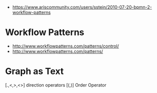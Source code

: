 * https://www.ariscommunity.com/users/sstein/2010-07-20-bpmn-2-workflow-patterns
# Workflow Patterns
* http://www.workflowpatterns.com/patterns/control/
* http://www.workflowpatterns.com/patterns/
# Graph as Text
[.,<,>,<>] direction operators
[(,)] Order Operator


